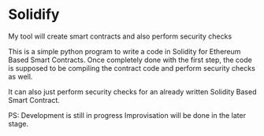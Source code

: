 # Solidify
My tool will create smart contracts and also perform security checks

This is a simple python program to write a code in Solidity for Ethereum Based Smart Contracts. Once completely done with the first step, the code is supposed to be compiling the contract code and perform security checks as well.

It can also just perform security checks for an already written Solidity Based Smart Contract.

PS: Development is still in progress
Improvisation will be done in the later stage. 
